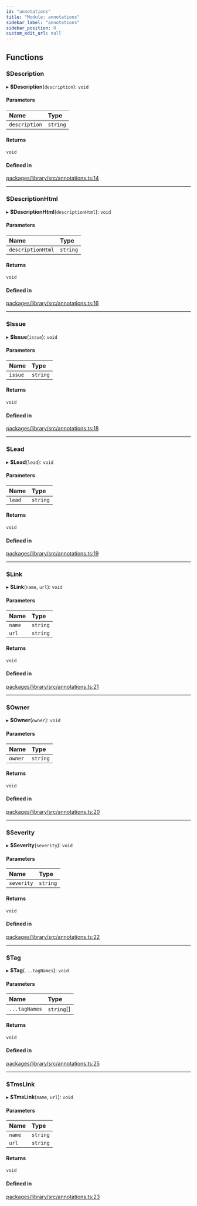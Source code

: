 ```yaml
---
id: "annotations"
title: "Module: annotations"
sidebar_label: "annotations"
sidebar_position: 0
custom_edit_url: null
---
```


## Functions

### $Description

▸ **$Description**(`description`): `void`

#### Parameters

| Name | Type |
| :------ | :------ |
| `description` | `string` |

#### Returns

`void`

#### Defined in

[packages/library/src/annotations.ts:14](https://github.com/wix-incubator/jest-allure2-reporter/blob/2712229/packages/library/src/annotations.ts#L14)

___

### $DescriptionHtml

▸ **$DescriptionHtml**(`descriptionHtml`): `void`

#### Parameters

| Name | Type |
| :------ | :------ |
| `descriptionHtml` | `string` |

#### Returns

`void`

#### Defined in

[packages/library/src/annotations.ts:16](https://github.com/wix-incubator/jest-allure2-reporter/blob/2712229/packages/library/src/annotations.ts#L16)

___

### $Issue

▸ **$Issue**(`issue`): `void`

#### Parameters

| Name | Type |
| :------ | :------ |
| `issue` | `string` |

#### Returns

`void`

#### Defined in

[packages/library/src/annotations.ts:18](https://github.com/wix-incubator/jest-allure2-reporter/blob/2712229/packages/library/src/annotations.ts#L18)

___

### $Lead

▸ **$Lead**(`lead`): `void`

#### Parameters

| Name | Type |
| :------ | :------ |
| `lead` | `string` |

#### Returns

`void`

#### Defined in

[packages/library/src/annotations.ts:19](https://github.com/wix-incubator/jest-allure2-reporter/blob/2712229/packages/library/src/annotations.ts#L19)

___

### $Link

▸ **$Link**(`name`, `url`): `void`

#### Parameters

| Name | Type |
| :------ | :------ |
| `name` | `string` |
| `url` | `string` |

#### Returns

`void`

#### Defined in

[packages/library/src/annotations.ts:21](https://github.com/wix-incubator/jest-allure2-reporter/blob/2712229/packages/library/src/annotations.ts#L21)

___

### $Owner

▸ **$Owner**(`owner`): `void`

#### Parameters

| Name | Type |
| :------ | :------ |
| `owner` | `string` |

#### Returns

`void`

#### Defined in

[packages/library/src/annotations.ts:20](https://github.com/wix-incubator/jest-allure2-reporter/blob/2712229/packages/library/src/annotations.ts#L20)

___

### $Severity

▸ **$Severity**(`severity`): `void`

#### Parameters

| Name | Type |
| :------ | :------ |
| `severity` | `string` |

#### Returns

`void`

#### Defined in

[packages/library/src/annotations.ts:22](https://github.com/wix-incubator/jest-allure2-reporter/blob/2712229/packages/library/src/annotations.ts#L22)

___

### $Tag

▸ **$Tag**(`...tagNames`): `void`

#### Parameters

| Name | Type |
| :------ | :------ |
| `...tagNames` | `string`[] |

#### Returns

`void`

#### Defined in

[packages/library/src/annotations.ts:25](https://github.com/wix-incubator/jest-allure2-reporter/blob/2712229/packages/library/src/annotations.ts#L25)

___

### $TmsLink

▸ **$TmsLink**(`name`, `url`): `void`

#### Parameters

| Name | Type |
| :------ | :------ |
| `name` | `string` |
| `url` | `string` |

#### Returns

`void`

#### Defined in

[packages/library/src/annotations.ts:23](https://github.com/wix-incubator/jest-allure2-reporter/blob/2712229/packages/library/src/annotations.ts#L23)
